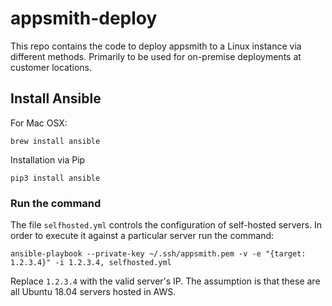 # appsmith-deploy

This repo contains the code to deploy appsmith to a Linux instance via different methods. Primarily to be used for on-premise deployments at customer locations.

## Install Ansible

For Mac OSX:
```
brew install ansible
```

Installation via Pip
```
pip3 install ansible
```

### Run the command

The file `selfhosted.yml` controls the configuration of self-hosted servers. In order to execute it against a particular server run the command:

```
ansible-playbook --private-key ~/.ssh/appsmith.pem -v -e "{target: 1.2.3.4}" -i 1.2.3.4, selfhosted.yml
```

Replace `1.2.3.4` with the valid server's IP. The assumption is that these are all Ubuntu 18.04 servers hosted in AWS. 